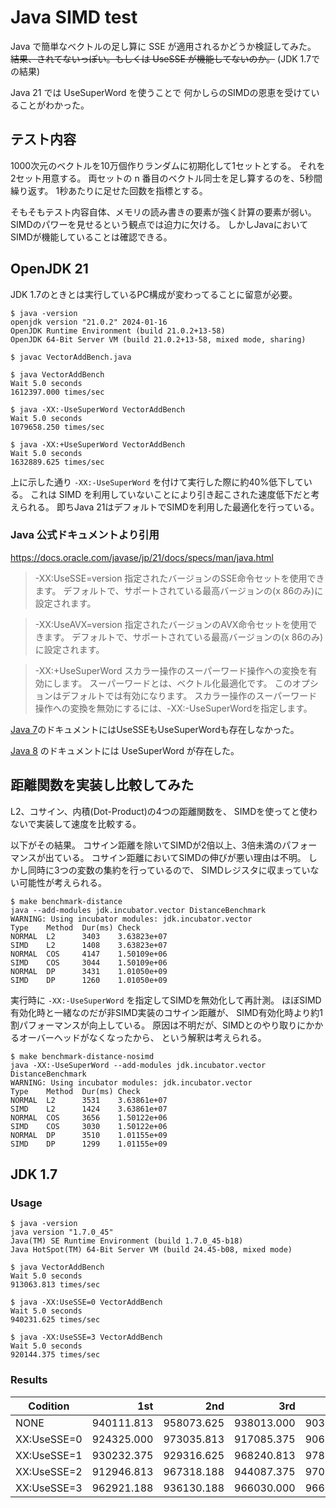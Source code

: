 # Java SIMD test

Java で簡単なベクトルの足し算に SSE が適用されるかどうか検証してみた。
~~結果、されてないっぽい。もしくは UseSSE が機能してないのか。~~
(JDK 1.7での結果)

Java 21 では UseSuperWord を使うことで
何かしらのSIMDの恩恵を受けていることがわかった。

## テスト内容

1000次元のベクトルを10万個作りランダムに初期化して1セットとする。
それを2セット用意する。
両セットの n 番目のベクトル同士を足し算するのを、5秒間繰り返す。
1秒あたりに足せた回数を指標とする。

そもそもテスト内容自体、メモリの読み書きの要素が強く計算の要素が弱い。
SIMDのパワーを見せるという観点では迫力に欠ける。
しかしJavaにおいてSIMDが機能していることは確認できる。

## OpenJDK 21

JDK 1.7のときとは実行しているPC構成が変わってることに留意が必要。

```console
$ java -version
openjdk version "21.0.2" 2024-01-16
OpenJDK Runtime Environment (build 21.0.2+13-58)
OpenJDK 64-Bit Server VM (build 21.0.2+13-58, mixed mode, sharing)

$ javac VectorAddBench.java

$ java VectorAddBench
Wait 5.0 seconds
1612397.000 times/sec

$ java -XX:-UseSuperWord VectorAddBench
Wait 5.0 seconds
1079658.250 times/sec

$ java -XX:+UseSuperWord VectorAddBench
Wait 5.0 seconds
1632889.625 times/sec
```

上に示した通り `-XX:-UseSuperWord` を付けて実行した際に約40%低下している。
これは SIMD を利用していないことにより引き起こされた速度低下だと考えられる。
即ちJava 21はデフォルトでSIMDを利用した最適化を行っている。

### Java 公式ドキュメントより引用

<https://docs.oracle.com/javase/jp/21/docs/specs/man/java.html>

> -XX:UseSSE=version
>    指定されたバージョンのSSE命令セットを使用できます。 デフォルトで、サポートされている最高バージョンの(x 86のみ)に設定されます。

> -XX:UseAVX=version
>    指定されたバージョンのAVX命令セットを使用できます。 デフォルトで、サポートされている最高バージョンの(x 86のみ)に設定されます。

> -XX:+UseSuperWord
>    スカラー操作のスーパーワード操作への変換を有効にします。 スーパーワードとは、ベクトル化最適化です。 このオプションはデフォルトでは有効になります。 スカラー操作のスーパーワード操作への変換を無効にするには、-XX:-UseSuperWordを指定します。

[Java 7](https://docs.oracle.com/javase/jp/7/technotes/tools/windows/java.html)のドキュメントにはUseSSEもUseSuperWordも存在しなかった。

[Java 8](https://docs.oracle.com/javase/jp/8/docs/technotes/tools/windows/java.html) のドキュメントには UseSuperWord が存在した。

## 距離関数を実装し比較してみた

L2、コサイン、内積(Dot-Product)の4つの距離関数を、
SIMDを使ってと使わないで実装して速度を比較する。

以下がその結果。
コサイン距離を除いてSIMDが2倍以上、3倍未満のパフォーマンスが出ている。
コサイン距離においてSIMDの伸びが悪い理由は不明。
しかし同時に3つの変数の集約を行っているので、
SIMDレジスタに収まっていない可能性が考えられる。

```console
$ make benchmark-distance
java --add-modules jdk.incubator.vector DistanceBenchmark
WARNING: Using incubator modules: jdk.incubator.vector
Type    Method  Dur(ms) Check
NORMAL  L2      3403    3.63823e+07
SIMD    L2      1408    3.63823e+07
NORMAL  COS     4147    1.50109e+06
SIMD    COS     3044    1.50109e+06
NORMAL  DP      3431    1.01050e+09
SIMD    DP      1260    1.01050e+09
```

実行時に `-XX:-UseSuperWord` を指定してSIMDを無効化して再計測。
ほぼSIMD有効化時と一緒なのだが非SIMD実装のコサイン距離が、
SIMD有効化時より約1割パフォーマンスが向上している。
原因は不明だが、SIMDとのやり取りにかかるオーバーヘッドがなくなったから、
という解釈は考えられる。

```console
$ make benchmark-distance-nosimd
java -XX:-UseSuperWord --add-modules jdk.incubator.vector DistanceBenchmark
WARNING: Using incubator modules: jdk.incubator.vector
Type    Method  Dur(ms) Check
NORMAL  L2      3531    3.63861e+07
SIMD    L2      1424    3.63861e+07
NORMAL  COS     3656    1.50122e+06
SIMD    COS     3030    1.50122e+06
NORMAL  DP      3510    1.01155e+09
SIMD    DP      1299    1.01155e+09
```

## JDK 1.7

### Usage

```console
$ java -version
java version "1.7.0_45"
Java(TM) SE Runtime Environment (build 1.7.0_45-b18)
Java HotSpot(TM) 64-Bit Server VM (build 24.45-b08, mixed mode)

$ java VectorAddBench
Wait 5.0 seconds
913063.813 times/sec

$ java -XX:UseSSE=0 VectorAddBench
Wait 5.0 seconds
940231.625 times/sec

$ java -XX:UseSSE=3 VectorAddBench
Wait 5.0 seconds
920144.375 times/sec
```

### Results

Codition   |1st        |2nd        |3rd        |4th        |5th
-----------|----------:|----------:|----------:|----------:|----------:
NONE       | 940111.813| 958073.625| 938013.000| 903621.813| 943931.000
XX:UseSSE=0| 924325.000| 973035.813| 917085.375| 906528.000| 978477.813
XX:UseSSE=1| 930232.375| 929316.625| 968240.813| 978787.813| 971030.625
XX:UseSSE=2| 912946.813| 967318.188| 944087.375| 970864.188| 971274.625
XX:UseSSE=3| 962921.188| 936130.188| 966030.000| 966046.375| 961669.625
